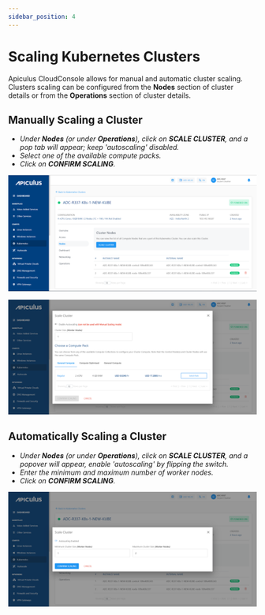 ```yaml
---
sidebar_position: 4
---
```

# Scaling Kubernetes Clusters

Apiculus CloudConsole allows for manual and automatic cluster scaling. Clusters scaling can be configured from the **Nodes** section of cluster details or from the **Operations** section of cluster details.
## Manually Scaling a Cluster

- _Under **Nodes** (or under **Operations**), click on_ **_SCALE CLUSTER_**_, and a pop tab will appear; keep 'autoscaling' disabled._
- _Select one of the available compute packs._
- _Click on_ **_CONFIRM SCALING_**_._

![Scaling Kubernetes Clusters](img/ScalingKubernetes1.png)

![Scaling Kubernetes Clusters](img/ScalingKubernetes2.png)

## Automatically Scaling a Cluster

- _Under **Nodes** (or under **Operations**), click on_ **_SCALE CLUSTER_**_, and a popover will appear, enable 'autoscaling' by flipping the switch._
- _Enter the minimum and maximum number of worker nodes._ 
- _Click on_ **_CONFIRM SCALING_**_._

![Scaling Kubernetes Clusters](img/ScalingKubernetes3.png)